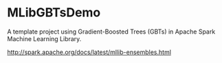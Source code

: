 # MLibGBTsDemo
A template project using Gradient-Boosted Trees (GBTs) in Apache Spark Machine Learning Library.

http://spark.apache.org/docs/latest/mllib-ensembles.html

